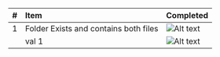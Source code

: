| #   | Item                                  | Completed      |
|:----|:--------------------------------------|:---------------|
| 1   | Folder Exists and contains both files | ![Alt text][1] |
|     | val 1                                 | ![Alt text][1] |
[1]: http://f.cl.ly/items/3E231i211n2E042B1U3K/right.png  "Correct"
[2]: http://f.cl.ly/items/2X473C1Q1F2x3S1E4231/wrong.gif  "Incorrect"
[3]: http://f.cl.ly/items/1A0d2Q1J1N1u0C3g0C1s/null.gif  "Errors"
